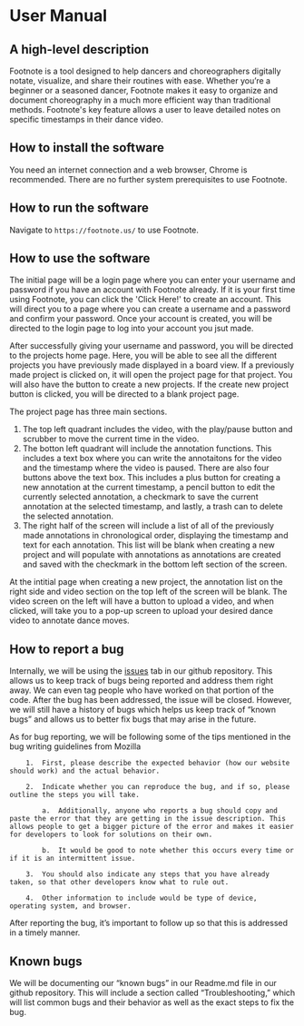 # User Manual

## A high-level description

Footnote is a tool designed to help dancers and choreographers digitally notate, visualize, and
share their routines with ease. Whether you’re a beginner or a seasoned dancer, Footnote makes it
easy to organize and document choreography in a much more efficient way than traditional methods.
Footnote's key feature allows a user to leave detailed notes on specific timestamps in their dance
video.

## How to install the software

You need an internet connection and a web browser, Chrome is recommended. There are no further system prerequisites to use Footnote.

## How to run the software

Navigate to `https://footnote.us/` to use Footnote.

## How to use the software

The initial page will be a login page where you can enter your username and password if you have an account with Footnote already. If it is your first time using Footnote, you can click the 'Click Here!' to create an account. This will direct you to a page where you can create a username and a password and confirm your password. Once your account is created, you will be directed to the login page to log into your account you jsut made.

After successfully giving your username and password, you will be directed to the projects home page. Here, you will be able to see all the different projects you have previously made displayed in a board view. If a previously made project is clicked on, it will open the project page for that project. You will also have the button to create a new projects. If the create new project button is clicked, you will be directed to a blank project page.

The project page has three main sections.

1. The top left quadrant includes the video, with the play/pause button and scrubber to move the current time in the video.
2. The botton left quadrant will include the annotation functions. This includes a text box where you can write the annotaitons for the video and the timestamp where the video is paused. There are also four buttons above the text box. This includes a plus button for creating a new annotation at the current timestamp, a pencil button to edit the currently selected annotation, a checkmark to save the current annotation at the selected timestamp, and lastly, a trash can to delete the selected annotation.
3. The right half of the screen will include a list of all of the previously made annotations in chronological order, displaying the timestamp and text for each annotation. This list will be blank when creating a new project and will populate with annotations as annotations are created and saved with the checkmark in the bottom left section of the screen.

At the intitial page when creating a new project, the annotation list on the right side and video section on the top left of the screen will be blank. The video screen on the left will have a button to upload a video, and when clicked, will take you to a pop-up screen to upload your desired dance video to annotate dance moves.

## How to report a bug

Internally, we will be using the [issues](https://github.com/miahuynhh/footnote/issues) tab in our github repository. This allows us to keep track of bugs being reported and address them right away. We can even tag people who have worked on that portion of the code. After the bug has been addressed, the issue will be closed. However, we will still have a history of bugs which helps us keep track of “known bugs” and allows us to better fix bugs that may arise in the future.

As for bug reporting, we will be following some of the tips mentioned in the bug writing guidelines from Mozilla

        1.  First, please describe the expected behavior (how our website should work) and the actual behavior. 

        2.  Indicate whether you can reproduce the bug, and if so, please outline the steps you will take.

            a.  Additionally, anyone who reports a bug should copy and paste the error that they are getting in the issue description. This allows people to get a bigger picture of the error and makes it easier for developers to look for solutions on their own. 

            b.  It would be good to note whether this occurs every time or if it is an intermittent issue. 

        3.  You should also indicate any steps that you have already taken, so that other developers know what to rule out. 

        4.  Other information to include would be type of device, operating system, and browser. 

After reporting the bug, it’s important to follow up so that this is addressed in a timely manner.

## Known bugs

We will be documenting our “known bugs” in our Readme.md file in our github repository. This will include a section called “Troubleshooting,” which will list common bugs and their behavior as well as the exact steps to fix the bug.
